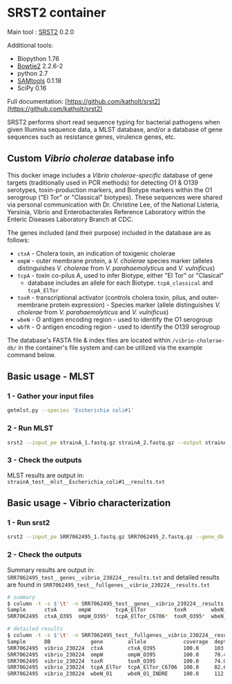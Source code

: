 # SRST2 container

Main tool : [SRST2](https://github.com/katholt/srst2) 0.2.0

Additional tools:

- Biopython 1.76
- [Bowtie2](https://github.com/BenLangmead/bowtie2) 2.2.6-2
- python 2.7
- [SAMtools](https://github.com/samtools/samtools) 0.1.18
- SciPy 0.16

Full documentation: [https://github.com/katholt/srst2](https://github.com/katholt/srst2)

SRST2 performs short read sequence typing for bacterial pathogens when given Illumina sequence data, a MLST database, and/or a database of gene sequences  such as resistance genes, virulence genes, etc.

## Custom *Vibrio cholerae* database info

This docker image includes a *Vibrio cholerae-specific* database of gene targets (traditionally used in PCR methods) for detecting O1 & O139 serotypes, toxin-production markers, and Biotype markers within the O1 serogroup ("El Tor" or "Classical" biotypes). These sequences were shared via personal communication with Dr. Christine Lee, of the National Listeria, Yersinia, Vibrio and Enterobacterales Reference Laboratory within the Enteric Diseases Laboratory Branch at CDC.

The genes included (and their purpose) included in the database are as follows:

- `ctxA` - Cholera toxin, an indication of toxigenic cholerae
- `ompW` - outer membrane protein, a *V. cholerae* species marker (alleles distinguishes *V. cholerae* from *V. parahaemolyticus* and *V. vulnificus*)
- `tcpA` - toxin co-pilus A, used to infer Biotype, either "El Tor" or "Clasical"
  - database includes an allele for each Biotype. `tcpA_classical` and `tcpA_ElTor`
- `toxR` - transcriptional activator (controls cholera toxin, pilus, and outer-membrane protein expression) - Species marker (allele distinguishes *V. cholerae* from *V. parahaemolyticus* and *V. vulnificus*)
- `wbeN` - O antigen encoding region - used to identify the O1 serogroup
- `wbfR` - O antigen encoding region - used to identify the O139 serogroup

The database's FASTA file & index files are located within `/vibrio-cholerae-db/` in the container's file system and can be utilized via the example command below.

## Basic usage - MLST

### 1 - Gather your input files

```bash
getmlst.py --species 'Escherichia coli#1'
```

### 2 - Run MLST

```bash
srst2 --input_pe strainA_1.fastq.gz strainA_2.fastq.gz --output strainA_test --log --mlst_db Escherichia_coli#1.fasta --mlst_definitions profiles_csv --mlst_delimiter _
```

### 3 - Check the outputs

MLST results are output in: `strainA_test__mlst__Escherichia_coli#1__results.txt`

## Basic usage - Vibrio characterization

### 1 - Run srst2

```bash
srst2 --input_pe SRR7062495_1.fastq.gz SRR7062495_2.fastq.gz --gene_db /vibrio-cholerae-db/vibrio_230224.fasta --output SRR7062495_test
```

### 2 - Check the outputs

Summary results are output in: `SRR7062495_test__genes__vibrio_230224__results.txt` and detailed results are found in `SRR7062495_test__fullgenes__vibrio_230224__results.txt`

```bash
# summary
$ column -t -s $'\t' -n SRR7062495_test__genes__vibrio_230224__results.txt 
Sample      ctxA       ompW        tcpA_ElTor         toxR        wbeN_O1
SRR7062495  ctxA_O395  ompW_O395*  tcpA_ElTor_C6706*  toxR_O395*  wbeN_O1_INDRE

# detailed results
$ column -t -s $'\t' -n SRR7062495_test__fullgenes__vibrio_230224__results.txt
Sample      DB             gene        allele            coverage  depth    diffs  uncertainty  divergence  length  maxMAF  clusterid  seqid  annotation
SRR7062495  vibrio_230224  ctxA        ctxA_O395         100.0     103.877                      0.0         777     0.063   1          1      CP000627.1
SRR7062495  vibrio_230224  ompW        ompW_O395         100.0     78.414   6snp                0.917       654     0.04    2          3      CP000626.1
SRR7062495  vibrio_230224  toxR        toxR_O395         100.0     74.081   14snp               1.582       885     0.053   5          6      CP000627.1
SRR7062495  vibrio_230224  tcpA_ElTor  tcpA_ElTor_C6706  100.0     82.698   1snp                0.148       675     0.046   4          5      CP064350.1
SRR7062495  vibrio_230224  wbeN_O1     wbeN_O1_INDRE     100.0     112.119                      0.0         2478    0.091   6          7      
```
